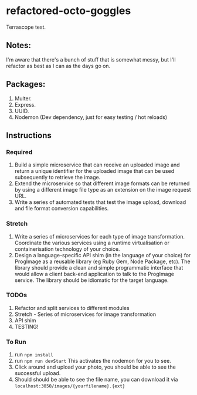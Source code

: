 # refactored-octo-goggles
Terrascope test.

## Notes:
I'm aware that there's a bunch of stuff that is somewhat messy, but I'll refactor as best as I can as the days go on.


## Packages:
1. Multer.
2. Express.
3. UUID.
4. Nodemon (Dev dependency, just for easy testing / hot reloads)

## Instructions

### Required
1. Build a simple microservice that can receive an uploaded image and return a unique
identifier for the uploaded image that can be used subsequently to retrieve the image.
2. Extend the microservice so that different image formats can be returned by using a different
image file type as an extension on the image request URL.
3. Write a series of automated tests that test the image upload, download and file format
conversion capabilities.
### Stretch
1. Write a series of microservices for each type of image transformation. Coordinate the
various services using a runtime virtualisation or containerisation technology of your choice.
2. Design a language-specific API shim (in the language of your choice) for ProgImage as a
reusable library (eg Ruby Gem, Node Package, etc). The library should provide a clean and
simple programmatic interface that would allow a client back-end application to talk to the
ProgImage service. The library should be idiomatic for the target language. 




### TODOs
1. Refactor and split services to different modules 
2. Stretch - Series of microservices for image transformation
3. API shim
4. TESTING!


### To Run
1. run `npm install`
2. run `npm run devStart`
This activates the nodemon for you to see.
3. Click around and upload your photo, you should be able to see the successful upload.
4. Should should be able to see the file name, you can download it via `localhost:3050/images/{yourfilename}.{ext}`